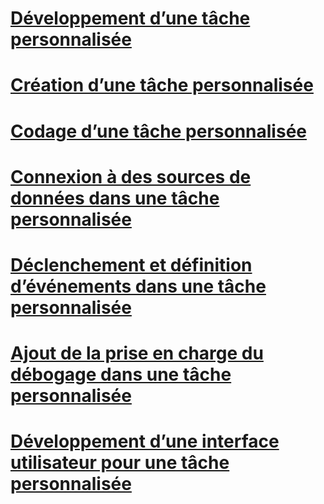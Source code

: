 # [Développement d’une tâche personnalisée](developing-a-custom-task.md)
# [Création d’une tâche personnalisée](creating-a-custom-task.md)
# [Codage d’une tâche personnalisée](coding-a-custom-task.md)
# [Connexion à des sources de données dans une tâche personnalisée](connecting-to-data-sources-in-a-custom-task.md)
# [Déclenchement et définition d’événements dans une tâche personnalisée](raising-and-defining-events-in-a-custom-task.md)
# [Ajout de la prise en charge du débogage dans une tâche personnalisée](adding-support-for-debugging-in-a-custom-task.md)
# [Développement d’une interface utilisateur pour une tâche personnalisée](developing-a-user-interface-for-a-custom-task.md)
